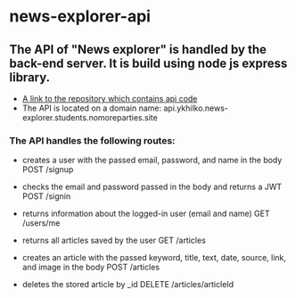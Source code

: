 # news-explorer-api

## The API of "News explorer" is handled by the back-end server. It is build using node js express library.

* [A link to the repository which contains api code](https://github.com/momofcats/news-explorer-api)
* The API is located on a domain name: api.ykhilko.news-explorer.students.nomoreparties.site

### The API handles the following routes:

* creates a user with the passed email, password, and name in the body
POST /signup

* checks the email and password passed in the body and returns a JWT
POST /signin 

* returns information about the logged-in user (email and name)
GET /users/me

* returns all articles saved by the user
GET /articles

* creates an article with the passed keyword, title, text, date, source, link, and image in the body
POST /articles

* deletes the stored article by _id
DELETE /articles/articleId




